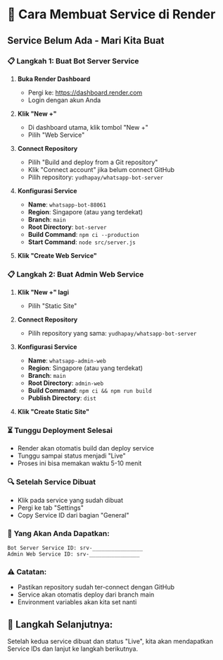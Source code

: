 # 🚀 Cara Membuat Service di Render

## Service Belum Ada - Mari Kita Buat

### 📋 **Langkah 1: Buat Bot Server Service**

1. **Buka Render Dashboard**
   - Pergi ke: https://dashboard.render.com
   - Login dengan akun Anda

2. **Klik "New +"**
   - Di dashboard utama, klik tombol "New +"
   - Pilih "Web Service"

3. **Connect Repository**
   - Pilih "Build and deploy from a Git repository"
   - Klik "Connect account" jika belum connect GitHub
   - Pilih repository: `yudhapay/whatsapp-bot-server`

4. **Konfigurasi Service**
   - **Name**: `whatsapp-bot-88061`
   - **Region**: Singapore (atau yang terdekat)
   - **Branch**: `main`
   - **Root Directory**: `bot-server`
   - **Build Command**: `npm ci --production`
   - **Start Command**: `node src/server.js`

5. **Klik "Create Web Service"**

### 📋 **Langkah 2: Buat Admin Web Service**

1. **Klik "New +" lagi**
   - Pilih "Static Site"

2. **Connect Repository**
   - Pilih repository yang sama: `yudhapay/whatsapp-bot-server`

3. **Konfigurasi Service**
   - **Name**: `whatsapp-admin-web`
   - **Region**: Singapore (atau yang terdekat)
   - **Branch**: `main`
   - **Root Directory**: `admin-web`
   - **Build Command**: `npm ci && npm run build`
   - **Publish Directory**: `dist`

4. **Klik "Create Static Site"**

### ⏳ **Tunggu Deployment Selesai**
- Render akan otomatis build dan deploy service
- Tunggu sampai status menjadi "Live"
- Proses ini bisa memakan waktu 5-10 menit

### 🔍 **Setelah Service Dibuat**
- Klik pada service yang sudah dibuat
- Pergi ke tab "Settings"
- Copy Service ID dari bagian "General"

### 📝 **Yang Akan Anda Dapatkan:**
```
Bot Server Service ID: srv-________________
Admin Web Service ID: srv-________________
```

### ⚠️ **Catatan:**
- Pastikan repository sudah ter-connect dengan GitHub
- Service akan otomatis deploy dari branch main
- Environment variables akan kita set nanti

## 🔄 **Langkah Selanjutnya:**
Setelah kedua service dibuat dan status "Live", kita akan mendapatkan Service IDs dan lanjut ke langkah berikutnya.
